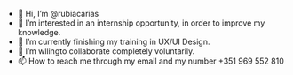 - 👋 Hi, I’m @rubiacarias
- 👀 I’m interested in an internship opportunity, in order to improve my knowledge.
- 🌱 I’m currently finishing my training in UX/UI Design.
- 💞️ I’m wllingto collaborate completely voluntarily.
- 📫 How to reach me through my email and my number +351 969 552 810

<!---
rubiacarias/rubiacarias is a ✨ special ✨ repository because its `README.md` (this file) appears on your GitHub profile.
You can click the Preview link to take a look at your changes.
--->
